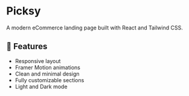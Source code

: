# Picksy

A modern eCommerce landing page built with React and Tailwind CSS.

## 🚀 Features

- Responsive layout
- Framer Motion animations
- Clean and minimal design
- Fully customizable sections
- Light and Dark mode

